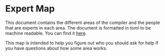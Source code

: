 # Expert Map

This document contains the different areas of the compiler and the people that
are experts in each area. The document is formatted in toml to be machine readable.
You can find it [here](map.toml).

This map is intended to help you figure out who you should ask for help if you
have questions about how some area works.
